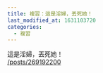```yaml
---
title: 複習：這是淫婦，丟死她！
last_modified_at: 1631103720
categories:
  - 複習
---
```


<p>這是淫婦，丟死她！<br>
<a href="/posts/269192200" target="_blank">/posts/269192200</a></p>

<p>&nbsp;</p>

